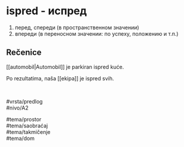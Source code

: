 # ispred - испред

1. перед, спереди (в пространственном значении)  
2. впереди (в переносном значении: по успеху, положению и т.п.)

## Rečenice

[[automobil|Automobil]] je parkiran ispred kuće.

Po rezultatima, naša [[ekipa]] je ispred svih.

<br>

#vrsta/predlog  
#nivo/A2  

#tema/prostor  
#tema/saobraćaj  
#tema/takmičenje  
#tema/dom  
